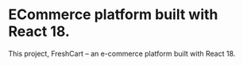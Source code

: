 # ECommerce  platform built with React 18.

This project, FreshCart – an e-commerce platform built with React 18.
